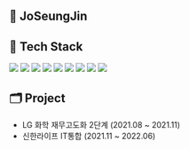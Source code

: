 ## 👋 JoSeungJin 

## 💪 Tech Stack 

<img src="https://img.shields.io/badge/Java-4479A1?style=flat-square&logo=Java&logoColor=white"/> <img src="https://img.shields.io/badge/JavaScript-F7DF1E?style=flat-square&logo=JavaScript&logoColor=white"/> 
<img src="https://img.shields.io/badge/Spring-6DB33F?style=flat-square&logo=Spring&logoColor=white"/>
<img src="https://img.shields.io/badge/React -61DAFB?style=flat-square&logo=React&logoColor=white"/>
<img src="https://img.shields.io/badge/Nexarco -gray?"/>
<img src="https://img.shields.io/badge/HTML5-E34F26?style=flat-square&logo=HTML5&logoColor=white"/>
<img src="https://img.shields.io/badge/CSS -1572B6?style=flat-square&logo=CSS3&logoColor=white"/>
<img src="https://img.shields.io/badge/Oracle -F80000?style=flat-square&logo=Oracle&logoColor=white"/>
<img src="https://img.shields.io/badge/MySQL -4479A1?style=flat-square&logo=Mysql&logoColor=white"/>
</br>

## 🗂 Project 
- LG 화학 재무고도화 2단계  (2021.08 ~ 2021.11)
- 신한라이프 IT통합  (2021.11 ~ 2022.06)


